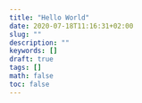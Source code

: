 ```yaml
---
title: "Hello World"
date: 2020-07-18T11:16:31+02:00
slug: ""
description: ""
keywords: []
draft: true
tags: []
math: false
toc: false
---
```

